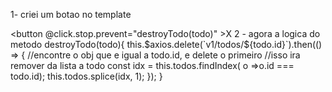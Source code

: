 1- criei um botao no template 

<button
      @click.stop.prevent="destroyTodo(todo)"
     >X</button>
      </div>
      <!-- criei um botao evento e metodo -->
2 - agora  a logica do metodo
destroyTodo(todo){
              this.$axios.delete(`v1/todos/${todo.id}`).then(() => {
                //encontre o obj que e igual a todo.id, e delete o primeiro
                //isso ira remover da lista a todo
                const idx = this.todos.findIndex( o =>o.id === todo.id);
                this.todos.splice(idx, 1);
              });
            }